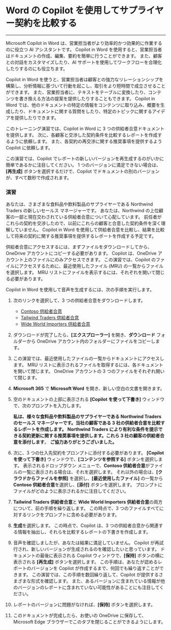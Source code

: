 
# Word の Copilot を使用してサプライヤー契約を比較する
---
Microsoft Copilot in Word は、営業担当者がより効率的かつ効果的に作業するのに役立つ AI アシスタントです。 Copilot in Word を使用すると、営業担当者はドキュメントの作成、編集、要約を簡単に行うことができます。 また、顧客との対話をカスタマイズしたり、AI サポートを使用してワークフローを合理化したりするのにも役立ちます。

Copilot in Word を使うと、営業担当者は顧客との強力なリレーションシップを構築し、分析情報に基づいて行動を起こし、取引をより短時間で成立させることができます。 また、営業担当者に、テキストをテーブルに変換したり、コンテンツを書き換える方法の提案を提供したりすることもできます。 Copilot in Word では、他のドキュメントの特定の情報をコンテンツに取り込み、概要を生成したり、ドキュメントに関する質問をしたり、特定のトピックに関するアイデアを提供したりできます。

このトレーニング演習では、Copilot in Word に 3 つの供給者合意ドキュメントを提供します。 次に、各顧客と交渉した契約条件を比較するレポートを作成するように依頼します。 また、各契約の再交渉に関する推奨事項を提供するよう Copilot に依頼します。

この演習では、Copilot でレポートの新しいバージョンを再生成するのがいかに簡単であるかに注目してください。 1 つのバージョンに満足できない場合は、**[再生成]** ボタンを選択するだけで、Copilot でドキュメントの別のバージョンが、すべて数秒で作成されます。

### 演習

あなたは、さまざまな食料品や飲料製品のサプライヤーである Northwind Traders の新しいセールス マネージャーです。 あなたは、Northwind の上位顧客の一部と現在交わされている供給者合意について心配しています。 前任者がこれらの契約を交渉したので、以前にこれらの顧客と合意した契約条件を深く理解していません。 Copilot in Word を使用して供給者合意を比較し、結果を比較して将来の契約に関する推奨事項を提供するレポートを作成する予定です。

供給者合意にアクセスするには、まずファイルをダウンロードしてから、OneDrive アカウントにコピーする必要があります。 Copilot は、OneDrive アカウント上のファイルにのみアクセスできます。 この演習では、Copilot のファイルにアクセスするために、最近使用したファイル (MRU) の一覧からファイルを選択します。 MRU リストにファイルを表示するには、それぞれを開いて閉じる必要があります。

Copilot in Word を使用して音声を生成するには、次の手順を実行します。

1.  次のリンクを選択して、3 つの供給者合意をダウンロードします。
     -  [Contoso 供給者合意](https://go.microsoft.com/fwlink/?linkid=2268925)
     -  [Tailwind Traders 供給者合意](https://go.microsoft.com/fwlink/?linkid=2269128)
     -  [Wide World Importers 供給者合意](https://go.microsoft.com/fwlink/?linkid=2269129)
2.  ダウンロードが完了したら、**[エクスプローラー]** を開き、**ダウンロード** フォルダーから OneDrive アカウント内のフォルダーにファイルをコピーします。
3.  この演習では、最近使用したファイルの一覧からドキュメントにアクセスします。 MRU リストに表示されるファイルを取得するには、各ドキュメントを開いて閉じます。 OneDrive アカウントの 3 つのファイルをそれぞれ開いて閉じます。
4.  **Microsoft 365** で **Microsoft Word** を開き、新しい空白の文書を開きます。
5.  空のドキュメントの上部に表示される **[Copilot を使って下書き]** ウィンドウで、次のプロンプトを入力します。
    
    **私は、様々な食料品や飲料製品のサプライヤーである Northwind Traders のセールス マネージャーです。当社の顧客である 3 社の供給者合意を比較するレポートを作成します。** **Northwind Traders により有利な条件を提示できる契約更新に関する推奨事項を提供します。これら 3 社の顧客の供給者合意を添付します**。 **ご協力ありがとうございました。**
6.  次に、3 つの仕入先契約をプロンプトに添付する必要があります。 **[Copilot を使って下書き]** ウィンドウで、**[コンテンツを参照する]** ボタンを選択します。 表示されるドロップダウン メニューで、**Contoso 供給者合意**がファイルの一覧に表示される場合は、それを選択します。 それ以外の場合は、**[クラウドからファイルを参照]** を選択し、**[最近使用したファイル]** の一覧から **Contoso 供給者合意**を選択し、**[添付]** ボタンを選択します。 プロンプトにファイルがどのように表示されるかに注目してください。
7.  **Tailwind Traders 供給者合意**と **Wide World Importers 供給者合意**の両方について、前の手順を繰り返します。 この時点で、3 つのファイルすべてに対するリンクをプロンプトに含める必要があります。
8.  **生成**を選択します。 この時点で、Copilot は、3 つの供給者合意から関連する情報を抽出し、それらを比較するレポートの下書きを作成します。
9.  音声を確認しましたが、あなたは結果に満足していません。 Copilot が再試行され、新しいバージョンが生成されるのを確認したいと思っています。 ドキュメントの最後に表示される Copilot ウィンドウで、**[保持]** ボタンの横に表示される **[再生成]** ボタンを選択します。 この手順は、あなたが認めるレポートのバージョンを Copilot が作成するまで、何回でも繰り返すことができます。 この演習では、この手順を数回繰り返して、Copilot が提供するさまざまな形式を確認します。 また、あるバージョンに含まれている情報が他のバージョンのレポートに含まれていない可能性があることにも注目してください。
10. レポートのバージョンに問題がなければ、**[保持]** ボタンを選択します。
11. このドキュメントが完成したら、お使いの OneDrive に保存して、Microsoft Edge ブラウザーでこのタブを閉じることができるようにします。

